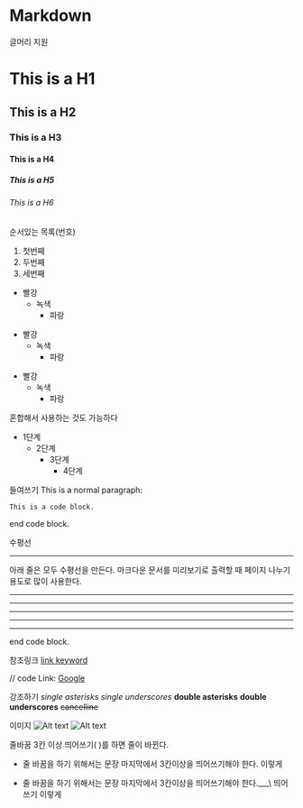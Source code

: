 # Markdown

글머리 지원
# This is a H1
## This is a H2
### This is a H3
#### This is a H4
##### This is a H5
###### This is a H6


순서있는 목록(번호)
1. 첫번째
2. 두번째
3. 세번째


* 빨강
  * 녹색
    * 파랑

+ 빨강
  + 녹색
    + 파랑

- 빨강
  - 녹색
    - 파랑

혼합해서 사용하는 것도 가능하다

* 1단계
  - 2단계
    + 3단계
      + 4단계


들여쓰기
This is a normal paragraph:

    This is a code block.
    
end code block.
    
    
수평선 <hr/>
아래 줄은 모두 수평선을 만든다. 마크다운 문서를 미리보기로 출력할 때 페이지 나누기 용도로 많이 사용한다.

* * *

***

*****

- - -

---------------------------------------
    
end code block.


참조링크
[link keyword][id]

[id]: URL "Optional Title here"

// code
Link: [Google][googlelink]

[googlelink]: https://google.com "Go google"


강조하기
*single asterisks*
_single underscores_
**double asterisks**
__double underscores__
~~cancelline~~


이미지
![Alt text](/path/to/img.jpg)
![Alt text](/path/to/img.jpg "Optional title")


줄바꿈
3칸 이상 띄어쓰기( )를 하면 줄이 바뀐다.

* 줄 바꿈을 하기 위해서는 문장 마지막에서 3칸이상을 띄어쓰기해야 한다. 
이렇게

* 줄 바꿈을 하기 위해서는 문장 마지막에서 3칸이상을 띄어쓰기해야 한다.___\\ 띄어쓰기
이렇게
